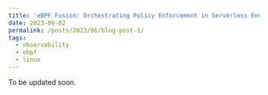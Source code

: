 ```yaml
---
title: 'eBPF Fusion: Orchestrating Policy Enforcement in Serverless Environments'
date: 2023-06-02
permalink: /posts/2023/06/blog-post-1/
tags:
  - observability
  - ebpf
  - linux
---
```

To be updated soon.

<!-- Headings are cool
======

You can have many headings
======

Aren't headings cool? 
------ -->